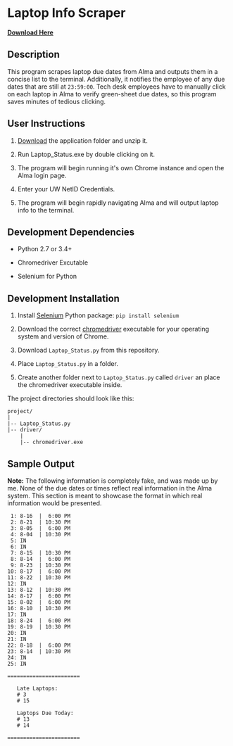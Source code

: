 # Laptop Info Scraper

[**Download Here**](https://github.com/VictorSuciu/README-Assets/tree/master/Laptop_Status)

## Description

This program scrapes laptop due dates from Alma and outputs them in a concise list to the terminal. Additionally, it notifies the employee of any due dates that are still at `23:59:00`. Tech desk employees have to manually click on each laptop in Alma to verify green-sheet due dates, so this program saves minutes of tedious clicking. 

## User Instructions

1. [Download](https://github.com/VictorSuciu/README-Assets/tree/master/Laptop_Status) the application folder and unzip it.

2. Run Laptop_Status.exe by double clicking on it.

3. The program will begin running it's own Chrome instance and open the Alma login page.

4. Enter your UW NetID Credentials.

5. The program will begin rapidly navigating Alma and will output laptop info to the terminal.

## Development Dependencies

* Python 2.7 or 3.4+

* Chromedriver Excutable

* Selenium for Python

## Development Installation

1. Install [Selenium](https://pypi.org/project/selenium/) Python package: `pip install selenium`

2. Download the correct [chromedriver](https://chromedriver.chromium.org/downloads) executable for your operating system and version of Chrome.

3. Download `Laptop_Status.py` from this repository.

4. Place `Laptop_Status.py` in a folder.

5. Create another folder next to `Laptop_Status.py` called `driver` an place the chromedriver executable inside.

The project directories should look like this:

```
project/
|
|-- Laptop_Status.py
|-- driver/
    |
    |-- chromedriver.exe
```

## Sample Output

**Note:** The following information is completely fake, and was made up by me. None of the due dates or times reflect real information in the Alma system. This section is meant to showcase the format in which real information would be presented.

```
 1: 8-16  |  6:00 PM
 2: 8-21  | 10:30 PM
 3: 8-05  |  6:00 PM
 4: 8-04  | 10:30 PM
 5: IN
 6: IN
 7: 8-15  | 10:30 PM
 8: 8-14  |  6:00 PM
 9: 8-23  | 10:30 PM
10: 8-17  |  6:00 PM
11: 8-22  | 10:30 PM
12: IN
13: 8-12  | 10:30 PM
14: 8-17  |  6:00 PM
15: 8-02  |  6:00 PM
16: 8-10  | 10:30 PM
17: IN
18: 8-24  |  6:00 PM
19: 8-19  | 10:30 PM
20: IN
21: IN
22: 8-18  |  6:00 PM
23: 8-14  | 10:30 PM
24: IN
25: IN

=======================

   Late Laptops:
   # 3
   # 15

   Laptops Due Today:
   # 13
   # 14

=======================
```
